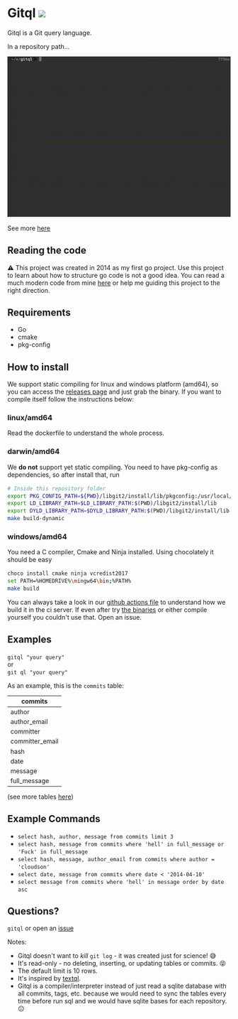 Gitql ![](https://github.com/cloudson/gitql/workflows/CI/badge.svg)
===============

Gitql is a Git query language.

In a repository path...

![how to use](howtouse.gif)

See more [here](https://asciinema.org/a/97094)

## Reading the code 
⚠️ This project was created in 2014 as my first go project. Use this project to learn about how to structure go code is not a good idea. You can read a much modern code from mine [here](https://github.com/filhodanuvem/polyglot) or help me guiding this project to the right direction. 

## Requirements 
- Go  
- cmake  
- pkg-config  

## How to install

We support static compiling for linux and windows platform (amd64), so you can access the [releases page](https://github.com/cloudson/gitql/releases) and just grab the binary. If you want to compile itself follow the instructions below: 

### linux/amd64 

Read the dockerfile to understand the whole process. 

### darwin/amd64

We **do not** support yet static compiling. You need to have pkg-config as dependencies, so after install that, run

```bash
# Inside this repository folder
export PKG_CONFIG_PATH=${PWD}/libgit2/install/lib/pkgconfig:/usr/local/opt/openssl/lib/pkgconfig
export LD_LIBRARY_PATH=$LD_LIBRARY_PATH:$(PWD)/libgit2/install/lib
export DYLD_LIBRARY_PATH=$DYLD_LIBRARY_PATH:$(PWD)/libgit2/install/lib
make build-dynamic
```

### windows/amd64

You need a C compiler, Cmake and Ninja installed. Using chocolately it should be easy 

```bash
choco install cmake ninja vcredist2017
set PATH=%HOMEDRIVE%\mingw64\bin;%PATH%
make build
```

You can always take a look in our [github actions file](./.github/workflows/ci.yml) to understand
how we build it in the ci server. If even after try [the binaries](https://github.com/cloudson/gitql/releases) or either compile yourself you couldn't use that. Open an issue. 

## Examples 

`gitql "your query" `   
or   
`git ql "your query" `


As an example, this is the `commits` table:

| commits |
| ---------|
| author |
| author_email |
| committer |
| committer_email |
| hash |
| date |
| message |
| full_message |

(see more tables [here](tables.md))

## Example Commands
* `select hash, author, message from commits limit 3`  
* `select hash, message from commits where 'hell' in full_message or 'Fuck' in full_message`  
* `select hash, message, author_email from commits where author = 'cloudson'`  
* `select date, message from commits where date < '2014-04-10' `  
* `select message from commits where 'hell' in message order by date asc`

## Questions?

`gitql` or open an [issue](https://github.com/cloudson/gitql/issues)

Notes:
* Gitql doesn't want to _kill_ `git log` - it was created just for science! :sweat_smile:
* It's read-only - no deleting, inserting, or updating tables or commits. :stuck_out_tongue_closed_eyes:
* The default limit is 10 rows.
* It's inspired by [textql](https://github.com/dinedal/textql).
* Gitql is a compiler/interpreter instead of just read a sqlite database with all commits, tags, etc. because we would need to sync the tables every time before run sql and we would have sqlite bases for each repository. :neutral_face:
